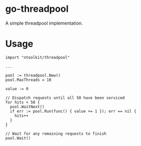 # go-threadpool

A simple threadpool implementation.

# Usage

    import "ntoolkit/threadpool"

    ...

    pool := threadpool.New()
    pool.MaxThreads = 10

    value := 0

    // Dispatch requests until all 50 have been serviced
    for hits < 50 {
      pool.WaitNext()
      if err := pool.Run(func() { value += 1 }); err == nil {
        hits++
      }
    }

    // Wait for any remaining requests to finish
    pool.Wait()
